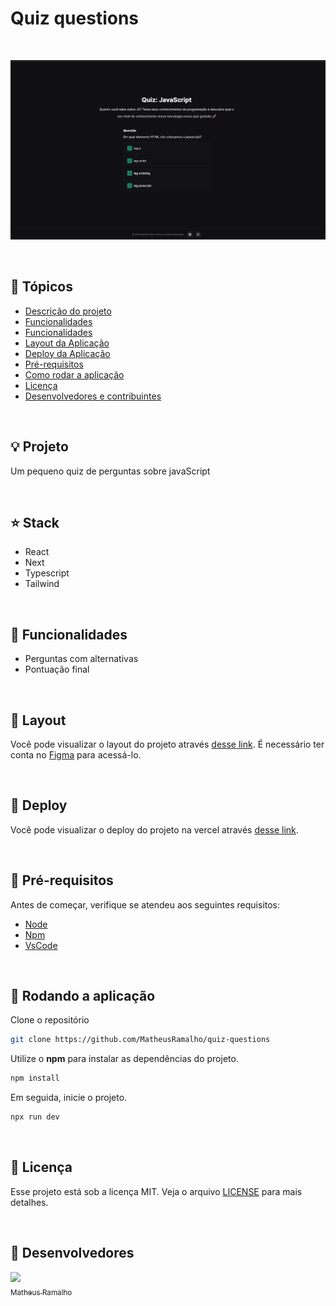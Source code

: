 # Quiz questions

<br />

![thumbnail](.github/thumbnail.png?style=flat)

<br />


## 📌 Tópicos

- [Descrição do projeto](#-projeto)
- [Funcionalidades](#-stack)
- [Funcionalidades](#-funcionalidades)
- [Layout da Aplicação](#-layout)
- [Deploy da Aplicação](#-deploy)
- [Pré-requisitos](#-pré-requisitos)
- [Como rodar a aplicação](#-rodando-a-aplicação)
- [Licença](#-licença)
- [Desenvolvedores e contribuintes](#-Desenvolvedores)

<br />

## 💡 Projeto

Um pequeno quiz de perguntas sobre javaScript

<br />

## ⭐ Stack

- React
- Next
- Typescript
- Tailwind

<br />

## 🧰 Funcionalidades

- Perguntas com alternativas
- Pontuação final

<br />

## 🔖 Layout

Você pode visualizar o layout do projeto através [desse link](). É necessário ter conta no [Figma](http://figma.com/) para acessá-lo.

<br />

## 🚀 Deploy

Você pode visualizar o deploy do projeto na vercel através [desse link](https://quiz-questions-mat.vercel.app/).

<br />

## 🛟 Pré-requisitos

Antes de começar, verifique se atendeu aos seguintes requisitos:

- [Node](https://nodejs.org)
- [Npm](https://www.npmjs.com/)
- [VsCode](https://code.visualstudio.com/)

<br />

## 🎯 Rodando a aplicação

Clone o repositório

```bash
git clone https://github.com/MatheusRamalho/quiz-questions
```

Utilize o **npm** para instalar as dependências do projeto.

```bash
npm install
```

Em seguida, inicie o projeto.

```bash
npx run dev
```

<br />

## 📝 Licença

Esse projeto está sob a licença MIT. Veja o arquivo [LICENSE](LICENSE.md) para mais detalhes.

<br />

## 🧠 Desenvolvedores

[<img src="https://avatars.githubusercontent.com/u/15633283?v=4" width=80> <br><sub>Matheus Ramalho</sub>](https://github.com/MatheusRamalho)
